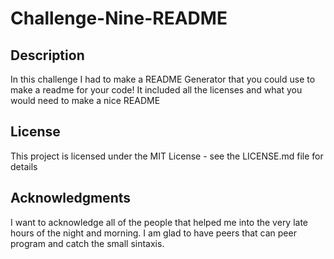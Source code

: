 # Challenge-Nine-README

## Description
In this challenge I had to make a README Generator that you could use to make a readme for your code! It included all the licenses and what you would need to make a nice README
## License

This project is licensed under the MIT License - see the LICENSE.md file for details

## Acknowledgments
I want to acknowledge all of the people that helped me into the very late hours of the night and morning. I am glad to have peers that can peer program and catch the small sintaxis. 
